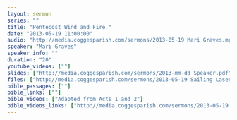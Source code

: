 ```yaml
---
layout: sermon
series: ""
title: "Pentecost Wind and Fire."
date: "2013-05-19 11:00:00"
audio: "http://media.coggesparish.com/sermons/2013-05-19 Mari Graves.mp3"
speaker: "Mari Graves"
speaker_info: ""
duration: "20"
youtube_videos: [""]
slides: ["http://media.coggesparish.com/sermons/2013-mm-dd Speaker.pdf"]
files: ["http://media.coggesparish.com/sermons/2013-05-19 Sailing Laser Men Medal Race.wmv","http://media.coggesparish.com/sermons/2013-05-19 Rowing Women's Pair Finals.wmv","http://media.coggesparish.com/sermons/2013-05-19 Kids rowing in circles.wmv"]
bible_passages: [""]
bible_links: [""]
bible_videos: ["Adapted from Acts 1 and 2"]
bible_videos_links: ["http://media.coggesparish.com/sermons/2013-05-19 Mari Graves.pdf"]
---
```

